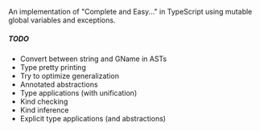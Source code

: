 An implementation of "Complete and Easy..." in TypeScript using mutable global variables and exceptions.

##### TODO
* Convert between string and GName in ASTs
* Type pretty printing
* Try to optimize generalization
* Annotated abstractions
* Type applications (with unification)
* Kind checking
* Kind inference
* Explicit type applications (and abstractions)
